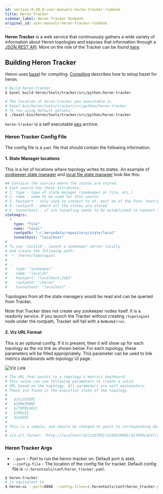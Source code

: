 ```yaml
---
id: version-0.20.0-user-manuals-heron-tracker-runbook
title: Heron Tracker
sidebar_label: Heron Tracker Runbook
original_id: user-manuals-heron-tracker-runbook
---
```

<!--
    Licensed to the Apache Software Foundation (ASF) under one
    or more contributor license agreements.  See the NOTICE file
    distributed with this work for additional information
    regarding copyright ownership.  The ASF licenses this file
    to you under the Apache License, Version 2.0 (the
    "License"); you may not use this file except in compliance
    with the License.  You may obtain a copy of the License at
      http://www.apache.org/licenses/LICENSE-2.0
    Unless required by applicable law or agreed to in writing,
    software distributed under the License is distributed on an
    "AS IS" BASIS, WITHOUT WARRANTIES OR CONDITIONS OF ANY
    KIND, either express or implied.  See the License for the
    specific language governing permissions and limitations
    under the License.
-->

**Heron Tracker** is a web service that continuously gathers a wide
variety of information about Heron topologies and exposes
that information through a [JSON REST API](user-manuals-tracker-rest).
More on the role of the Tracker can be found
[here](heron-architecture#heron-tracker).

## Building Heron Tracker

Heron uses [bazel](http://bazel.io/) for compiling.
[Compiling](compiling-overview) describes how to setup bazel
for heron.

```bash
# Build heron-tracker
$ bazel build heron/tools/tracker/src/python:heron-tracker

# The location of heron-tracker pex executable is
# bazel-bin/heron/tools/tracker/src/python/heron-tracker
# To run using default options:
$ ./bazel-bin/heron/tools/tracker/src/python/heron-tracker
```

`heron-tracker` is a self executable
[pex](https://pex.readthedocs.io/en/latest/whatispex.html) archive.

### Heron Tracker Config File

The config file is a `yaml` file that should contain the following information.

#### 1. State Manager locations

This is a list of locations where topology writes its states. An example of
[zookeeper state manager](state-managers-zookeeper) and
[local file state manager](state-managers-local-fs) look like this:

```yaml
## Contains the sources where the states are stored.
# Each source has these attributes:
# 1. type - type of state manager (zookeeper or file, etc.)
# 2. name - name to be used for this source
# 3. hostport - only used to connect to zk, must be of the form 'host:port'
# 4. rootpath - where all the states are stored
# 5. tunnelhost - if ssh tunneling needs to be established to connect to it
statemgrs:
  -
    type: "file"
    name: "local"
    rootpath: "~/.herondata/repository/state/local"
    tunnelhost: "localhost"
#
# To use 'localzk', launch a zookeeper server locally
# and create the following path:
#  *. /heron/topologies
#
#  -
#    type: "zookeeper"
#    name: "localzk"
#    hostport: "localhost:2181"
#    rootpath: "/heron"
#    tunnelhost: "localhost" -
```

Topologies from all the state managers would be read and can be queried from
Tracker.

Note that Tracker does not create any zookeeper nodes itself. It is a readonly
service. If you launch the Tracker without creating `/topologies` node under the
rootpath, Tracker will fail with a `NoNodeError`.

#### 2. Viz URL Format

This is an optional config. If it is present, then it will show up for each
topology as the viz link as shown below. For each topology, these parameters
will be filled appropriately. This parameter can be used to link metrics
dashboards with topology UI page.

![Viz Link](assets/viz-link.png)

```yaml
# The URL that points to a topology's metrics dashboard.
# This value can use following parameters to create a valid
# URL based on the topology. All parameters are self-explanatory.
# These are found in the execution state of the topology.
#
#   ${CLUSTER}
#   ${ENVIRON}
#   ${TOPOLOGY}
#   ${ROLE}
#   ${USER}
#
# This is a sample, and should be changed to point to corresponding dashboard.
#
# viz.url.format: "http://localhost/${CLUSTER}/${ENVIRON}/${TOPOLOGY}/${ROLE}/${USER}"
```

### Heron Tracker Args

* `--port` - Port to run the heron-tracker on. Default port is `8888`.
* `--config-file` - The location of the config file for tracker. Default config
  file is `~/.herontools/conf/heron_tracker.yaml`.

```bash
$ heron-tracker
# is equivalent to
$ heron-ui --port=8888 --config-file=~/.herontools/conf/heron_tracker.yaml
```

